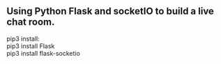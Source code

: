 Using Python Flask and socketIO to build a live chat room.  
-------------------------------------------------------  
pip3 install:  
pip3 install Flask  
pip3 install flask-socketio
